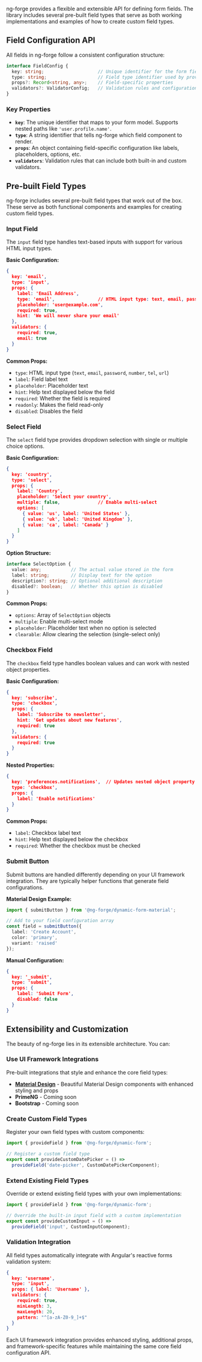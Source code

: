 ng-forge provides a flexible and extensible API for defining form fields. The library includes several pre-built field types that serve as both working implementations and examples of how to create custom field types.

## Field Configuration API

All fields in ng-forge follow a consistent configuration structure:

```typescript
interface FieldConfig {
  key: string;                    // Unique identifier for the form field
  type: string;                   // Field type identifier used by providers
  props?: Record<string, any>;    // Field-specific properties
  validators?: ValidatorConfig;   // Validation rules and configuration
}
```

### Key Properties

- **`key`**: The unique identifier that maps to your form model. Supports nested paths like `'user.profile.name'`.
- **`type`**: A string identifier that tells ng-forge which field component to render.
- **`props`**: An object containing field-specific configuration like labels, placeholders, options, etc.
- **`validators`**: Validation rules that can include both built-in and custom validators.

## Pre-built Field Types

ng-forge includes several pre-built field types that work out of the box. These serve as both functional components and examples for creating custom field types.

### Input Field

The `input` field type handles text-based inputs with support for various HTML input types.

**Basic Configuration:**
```json
{
  key: 'email',
  type: 'input',
  props: {
    label: 'Email Address',
    type: 'email',                // HTML input type: text, email, password, number, etc.
    placeholder: 'user@example.com',
    required: true,
    hint: 'We will never share your email'
  },
  validators: {
    required: true,
    email: true
  }
}
```

**Common Props:**
- `type`: HTML input type (`text`, `email`, `password`, `number`, `tel`, `url`)
- `label`: Field label text
- `placeholder`: Placeholder text
- `hint`: Help text displayed below the field
- `required`: Whether the field is required
- `readonly`: Makes the field read-only
- `disabled`: Disables the field

### Select Field  

The `select` field type provides dropdown selection with single or multiple choice options.

**Basic Configuration:**
```json
{
  key: 'country',
  type: 'select', 
  props: {
    label: 'Country',
    placeholder: 'Select your country',
    multiple: false,              // Enable multi-select
    options: [
      { value: 'us', label: 'United States' },
      { value: 'uk', label: 'United Kingdom' },
      { value: 'ca', label: 'Canada' }
    ]
  }
}
```

**Option Structure:**
```typescript
interface SelectOption {
  value: any;           // The actual value stored in the form
  label: string;        // Display text for the option
  description?: string; // Optional additional description
  disabled?: boolean;   // Whether this option is disabled
}
```

**Common Props:**
- `options`: Array of `SelectOption` objects
- `multiple`: Enable multi-select mode
- `placeholder`: Placeholder text when no option is selected
- `clearable`: Allow clearing the selection (single-select only)

### Checkbox Field

The `checkbox` field type handles boolean values and can work with nested object properties.

**Basic Configuration:**
```json
{
  key: 'subscribe',
  type: 'checkbox',
  props: {
    label: 'Subscribe to newsletter',
    hint: 'Get updates about new features',
    required: true
  },
  validators: {
    required: true
  }
}
```

**Nested Properties:**
```json
{
  key: 'preferences.notifications',  // Updates nested object property
  type: 'checkbox',
  props: {
    label: 'Enable notifications'
  }
}
```

**Common Props:**
- `label`: Checkbox label text
- `hint`: Help text displayed below the checkbox
- `required`: Whether the checkbox must be checked

### Submit Button

Submit buttons are handled differently depending on your UI framework integration. They are typically helper functions that generate field configurations.

**Material Design Example:**
```typescript
import { submitButton } from '@ng-forge/dynamic-form-material';

// Add to your field configuration array
const field = submitButton({
  label: 'Create Account',
  color: 'primary',
  variant: 'raised'
});
```

**Manual Configuration:**
```json
{
  key: '_submit',
  type: 'submit',
  props: {
    label: 'Submit Form',
    disabled: false
  }
}
```

## Extensibility and Customization

The beauty of ng-forge lies in its extensible architecture. You can:

### Use UI Framework Integrations

Pre-built integrations that style and enhance the core field types:

- **[Material Design](../ui-integrations/material)** - Beautiful Material Design components with enhanced styling and props
- **PrimeNG** - Coming soon
- **Bootstrap** - Coming soon

### Create Custom Field Types

Register your own field types with custom components:

```typescript
import { provideField } from '@ng-forge/dynamic-form';

// Register a custom field type
export const provideCustomDatePicker = () =>
  provideField('date-picker', CustomDatePickerComponent);
```

### Extend Existing Field Types

Override or extend existing field types with your own implementations:

```typescript
import { provideField } from '@ng-forge/dynamic-form';

// Override the built-in input field with a custom implementation
export const provideCustomInput = () =>
  provideField('input', CustomInputComponent);
```

### Validation Integration

All field types automatically integrate with Angular's reactive forms validation system:

```json
{
  key: 'username',
  type: 'input',
  props: { label: 'Username' },
  validators: {
    required: true,
    minLength: 3,
    maxLength: 20,
    pattern: "^[a-zA-Z0-9_]+$"
  }
}
```

Each UI framework integration provides enhanced styling, additional props, and framework-specific features while maintaining the same core field configuration API.
